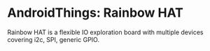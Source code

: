 # AndroidThings: Rainbow HAT

Rainbow HAT is a flexible IO exploration board with multiple devices covering i2c, SPI, generic GPIO.
